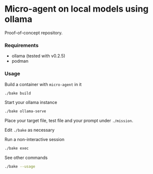 # Micro-agent on local models using ollama

Proof-of-concept repository.

### Requirements

- ollama (tested with v0.2.5)
- podman

### Usage

Build a container with `micro-agent` in it

```bash
./bake build
```

Start your ollama instance

```bash
./bake ollama-serve
```

Place your target file, test file and your prompt under `./mission`.

Edit `./bake` as necessary

Run a non-interactive session

```bash
./bake exec
```

See other commands

```bash
./bake --usage
```
